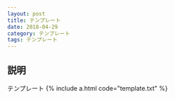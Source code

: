 ```yaml
---
layout: post
title: テンプレート
date: 2018-04-29
category: テンプレート
tags: テンプレート
---
```


## 説明
テンプレート
{% include a.html code="template.txt" %}